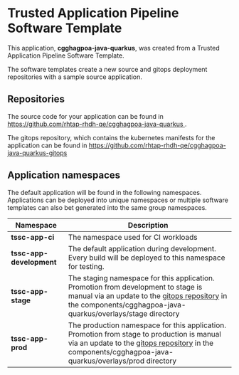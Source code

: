 # Trusted Application Pipeline Software Template

This application, **cgghagpoa-java-quarkus**, was created from a Trusted Application Pipeline Software Template.

The software templates create a new source and gitops deployment repositories with a sample source application. 

## Repositories

The source code for your application can be found in [https://github.com/rhtap-rhdh-qe/cgghagpoa-java-quarkus ](https://github.com/rhtap-rhdh-qe/cgghagpoa-java-quarkus ).
 
The gitops repository, which contains the kubernetes manifests for the application can be found in 
[https://github.com/rhtap-rhdh-qe/cgghagpoa-java-quarkus-gitops ](https://github.com/rhtap-rhdh-qe/cgghagpoa-java-quarkus-gitops ) 

## Application namespaces 

The default application will be found in the following namespaces. Applications can be deployed into unique namespaces or multiple software templates can also bet generated into the same group namespaces.  

|  Namespace   |  Description   |  
| -------- | -------- |
| **tssc-app-ci** | The namespace used for CI workloads |
| **tssc-app-development** | The default application during development. Every build will be deployed to this namespace for testing. |
| **tssc-app-stage** | The staging namespace for this application. Promotion from development to stage is manual via an update to the [gitops repository](https://github.com/rhtap-rhdh-qe/cgghagpoa-java-quarkus-gitops ) in the components/cgghagpoa-java-quarkus/overlays/stage directory |
| **tssc-app-prod** | The production namespace for this application. Promotion from stage to production is manual via an update to the [gitops repository](https://github.com/rhtap-rhdh-qe/cgghagpoa-java-quarkus-gitops ) in the components/cgghagpoa-java-quarkus/overlays/prod directory |